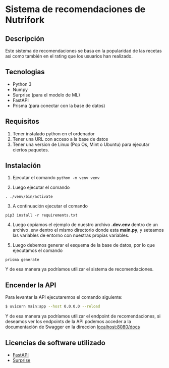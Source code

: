 # Sistema de recomendaciones de Nutrifork

## Descripción

Este sistema de recomendaciones se basa en la popularidad de las recetas asi como también en el rating que los usuarios han realizado.


## Tecnologias

- Python 3
- Numpy
- Surprise (para el modelo de ML)
- FastAPI
- Prisma (para conectar con la base de datos)

## Requisitos

1. Tener instalado python en el ordenador
2. Tener una URL con acceso a la base de datos
3. Tener una version de Linux (Pop Os, Mint o Ubuntu) para ejecutar ciertos paquetes.

## Instalación

1. Ejecutar el comando 
```python -m venv venv```

2. Luego ejecutar el comando 
```
. ./venv/bin/activate
```

3. A continuación ejecutar el comando 
```
pip3 install -r requirements.txt
```

4. Luego copiamos el ejemplo de nuestro archivo **.dev.env** dentro de un archivo .env dentro el mismo directorio donde esta **main.py**, y seteamos las variables de entorno con nuestras propias variables.

5. Luego debemos generar el esquema de la base de datos, por lo que ejecutamos el comando 
```
prisma generate
```

Y de esa manera ya podríamos utilizar el sistema de recomendaciones.

## Encender la API

Para levantar la API ejecutaremos el comando siguiente:

```bash
$ uvicorn main:app --host 0.0.0.0 --reload
```

Y de esa manera ya podríamos utilizar el endpoint de recomendaciones, si deseamos ver los endpoints de la API podemos acceder a la documentación de Swagger en la direccion [localhost:8080/docs](localhost:8080/docs)


## Licencias de software utilizado

- [FastAPI](https://github.com/tiangolo/fastapi/blob/master/LICENSE)
- [Surprise](https://github.com/NicolasHug/Surprise/blob/master/LICENSE.md)